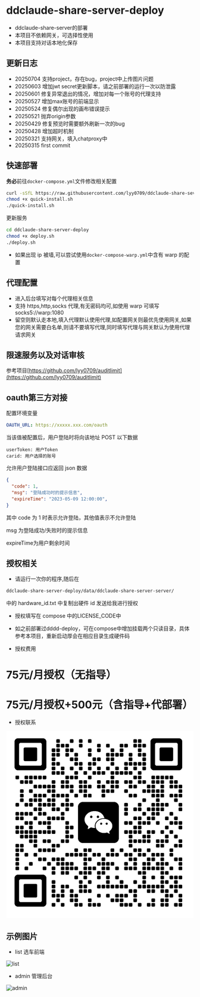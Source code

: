 # ddclaude-share-server-deploy

- ddclaude-share-server的部署
- 本项目不依赖网关，可选择性使用
- 本项目支持对话本地化保存

## 更新日志
- 20250704 支持project，存在bug，project中上传图片问题
- 20250603 增加jwt secret更新脚本，请之前部署的运行一次以防泄露
- 20250601 修复异常退出的情况，增加对每一个账号的代理支持
- 20250527 增加max账号的前端显示
- 20250524 修复偶尔出现的画布错误提示
- 20250521 抛弃origin参数
- 20250429 修复预览时需要额外刷新一次的bug
- 20250428 增加超时机制
- 20250321 支持网关，填入chatproxy中
- 20250315 first commit
## 快速部署 
**务必**前往`docker-compose.yml`文件修改相关配置

```bash
curl -sSfL https://raw.githubusercontent.com/lyy0709/ddclaude-share-sever-deploy/refs/heads/main/quick-install.sh -o quick-install.sh
chmod +x quick-install.sh
./quick-install.sh
```

更新服务

```bash
cd ddclaude-share-server-deploy
chmod +x deploy.sh
./deploy.sh
```

- 如果出现 ip 被墙,可以尝试使用`docker-compose-warp.yml`中含有 warp 的配置

## 代理配置

- 进入后台填写对每个代理相关信息
- 支持 https,http,socks 代理,有无密码均可,如使用 warp 可填写socks5://warp:1080
- 留空则默认走本地,填入代理默认使用代理,如配置网关则最优先使用网关,如果您的网关需要白名单,则请不要填写代理,同时填写代理与网关默认为使用代理请求网关

## 限速服务以及对话审核

参考项目[https://github.com/lyy0709/auditlimit](https://github.com/lyy0709/auditlimit)

## oauth第三方对接

配置环境变量

```yml
OAUTH_URL: https://xxxxx.xxx.com/oauth
```

当该值被配置后，用户登陆时将向该地址 POST 以下数据

```
userToken: 用户Token
carid: 用户选择的账号
```

允许用户登陆接口应返回 json 数据

```json
{
  "code": 1,
  "msg": "登陆成功时的提示信息",
  "expireTime": "2023-05-09 12:00:00",
}
```

其中 code 为 1 时表示允许登陆，其他值表示不允许登陆

msg 为登陆成功/失败时的提示信息

expireTime为用户剩余时间

## 授权相关

- 请运行一次你的程序,随后在
```bash
ddclaude-share-server-deploy/data/ddclaude-share-server-server/
```
中的 hardware_id.txt 中复制出硬件 id 发送给我进行授权

- 授权填写在 compose 中的LICENSE_CODE中

- 如之前部署过dddd-deploy，可在compose中增加挂载两个只读目录，具体参考本项目，重新启动厚会在相应目录生成硬件码

- 授权费用 

# 75元/月授权（无指导）
# 75元/月授权+500元（含指导+代部署）

- 授权联系

![微信二维码](https://raw.githubusercontent.com/lyy0709/lyy0709/refs/heads/main/img/IMG_8139.jpeg)

## 示例图片

- list 选车前端

![list](https://github.com/lyy0709/ddclaude-share-sever-deploy/blob/main/images/list.png)

- admin 管理后台

![admin](https://github.com/lyy0709/ddclaude-share-sever-deploy/blob/main/images/admin.png)


